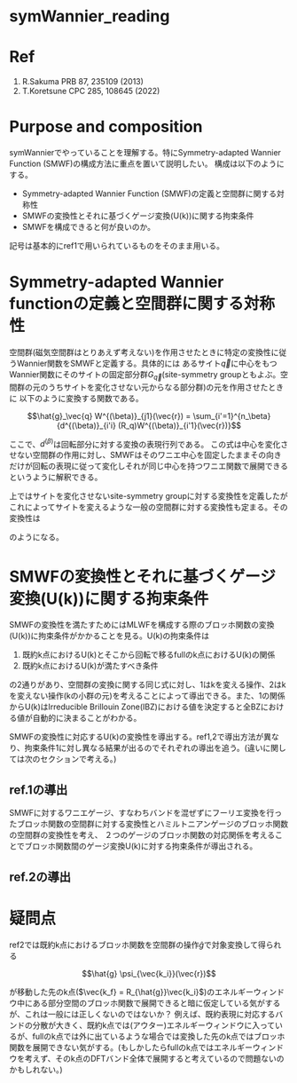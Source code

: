 # symWannier_reading
# Ref 
1. R.Sakuma PRB 87, 235109 (2013)
2. T.Koretsune CPC 285, 108645 (2022)
# Purpose and composition
symWannierでやっていることを理解する。特にSymmetry-adapted Wannier Function (SMWF)の構成方法に重点を置いて説明したい。
構成は以下のようにする。
- Symmetry-adapted Wannier Function (SMWF)の定義と空間群に関する対称性
- SMWFの変換性とそれに基づくゲージ変換(U(k))に関する拘束条件
- SMWFを構成できると何が良いのか。
  
記号は基本的にref1で用いられているものをそのまま用いる。
# Symmetry-adapted Wannier functionの定義と空間群に関する対称性
空間群(磁気空間群はとりあえず考えない)を作用させたときに特定の変換性に従うWannier関数をSMWFと定義する。具体的には
あるサイト$\vec{q}$に中心をもつWannier関数にそのサイトの固定部分群$G_\vec{q}$(site-symmetry groupともよぶ。空間群の元のうちサイトを変化させない元からなる部分群)の元を作用させたときに
以下のように変換する関数である。
```math
\hat{g}_\vec{q} W^{(\beta)}_{j1}(\vec{r}) = \sum_{i'=1}^{n_\beta}{d^{(\beta)}_{i'i} (R_q)W^{(\beta)}_{i'1}(\vec{r})}
```
ここで、$d^{(\beta)}$は回転部分に対する変換の表現行列である。
この式は中心を変化させない空間群の作用に対し、SMWFはそのワニエ中心を固定したままその向きだけが回転の表現に従って変化しそれが同じ中心を持つワニエ関数で展開できるというように解釈できる。

上ではサイトを変化させないsite-symmetry groupに対する変換性を定義したがこれによってサイトを変えるような一般の空間群に対する変換性も定まる。その変換性は

のようになる。
#  SMWFの変換性とそれに基づくゲージ変換(U(k))に関する拘束条件
SMWFの変換性を満たすためにはMLWFを構成する際のブロッホ関数の変換(U(k))に拘束条件がかかることを見る。U(k)の拘束条件は
1. 既約k点におけるU(k)とそこから回転で移るfullのk点におけるU(k)の関係
2. 既約k点におけるU(k)が満たすべき条件
   
の2通りがあり、空間群の変換に関する同じ式に対し、1はkを変える操作、2はkを変えない操作(kの小群の元)を考えることによって導出できる。また、1の関係からU(k)はIrreducible Brillouin Zone(IBZ)における値を決定すると全BZにおける値が自動的に決まることがわかる。


SMWFの変換性に対応するU(k)の変換性を導出する。ref1,2で導出方法が異なり、拘束条件1に対し異なる結果が出るのでそれぞれの導出を追う。(違いに関しては次のセクションで考える。)

## ref.1の導出
SMWFに対するワニエゲージ、すなわちバンドを混ぜずにフーリエ変換を行ったブロッホ関数の空間群に対する変換性とハミルトニアンゲージのブロッホ関数の空間群の変換性を考え、
２つのゲージのブロッホ関数の対応関係を考えることでブロッホ関数間のゲージ変換U(k)に対する拘束条件が導出される。

## ref.2の導出



# 疑問点
ref2では既約k点におけるブロッホ関数を空間群の操作$\hat{g}$で対象変換して得られる
```math
\hat{g} \psi_{\vec{k_i}}(\vec{r})
```
が移動した先のk点($\vec{k_f} = R_{\hat{g}}\vec{k_i}$)のエネルギーウィンドウ中にある部分空間のブロッホ関数で展開できると暗に仮定している気がするが、これは一般には正しくないのではないか？
例えば、既約表現に対応するバンドの分散が大きく、既約k点では(アウター)エネルギーウィンドウに入っているが、fullのk点では外に出ているような場合では変換した先のk点ではブロッホ関数を展開できない気がする。(もしかしたらfullのk点ではエネルギーウィンドウを考えず、そのk点のDFTバンド全体で展開すると考えているので問題ないのかもしれない。)
